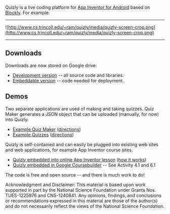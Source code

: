 Quizly is a live coding platform for [App Inventor for Android](http://appinventor.mit.edu) based on [Blockly](https://code.google.com/p/blockly/).  For example:

---

![http://www.cs.trincoll.edu/~ram/quizly/media/quizly-screen-crop.png](http://www.cs.trincoll.edu/~ram/quizly/media/quizly-screen-crop.png)

---


## Downloads ##

Downloads are now stored on Google drive:

  * [Development version](https://drive.google.com/?tab=mo&authuser=0#folders/0B2IG3uhfSus-N1FxSGdJYTlDRGM) -- all source code and libraries.
  * [Embeddable version](https://drive.google.com/?tab=mo&authuser=0#folders/0B2IG3uhfSus-N1FxSGdJYTlDRGM) -- code needed for deployment.

## Demos ##
Two separate applications are used of making and taking quizzes.  Quiz Maker generates a JSON object that can be uploaded (manually, for now) into Quizly:

  * [Example Quiz Maker](http://appinventor.cs.trincoll.edu/csp/quizly/makequiz.html) ([directions](UsingMakequiz.md))
  * [Example Quizzes](http://appinventor.cs.trincoll.edu/csp/quizly)  ([directions](UsingQuizly.md))

Quizly is self-contained and can easily be plugged into existing web sites and web applications, for example App Inventor course sites.
  * [Quizly embedded into online App Inventor lesson](http://www.cs.trincoll.edu/~ram/mobilecsp)  ([how it works](EmbeddingInAWebApp.md))
  * [Quizly embedded in Google Coursebuilder](http://appinventor102.appspot.com) -- See Activity 4.1 and 6.1

The code is free and open source -- and there is much work to do!

Acknowledgment and Disclaimer: This material is based upon work supported in part by the National Science Foundation under Grants Nos. TUES-1225976 and CNS-1240841. Any opinions, findings, and conclusions or recommendations expressed in this material are those of the author(s) and do not necessarily reflect the views of the National Science Foundation.
